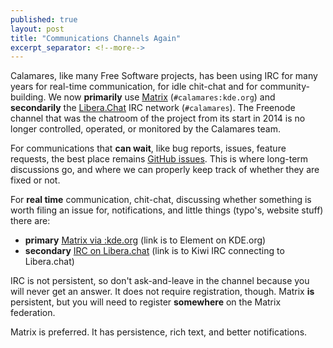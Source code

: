 ```yaml
---
published: true
layout: post
title: "Communications Channels Again"
excerpt_separator: <!--more-->
---
```


Calamares, like many Free Software projects, has been
using IRC for many years for real-time communication, for idle chit-chat and 
for community-building. We now **primarily** use [Matrix](https://matrix.org/) (`#calamares:kde.org`)
and **secondarily** the [Libera.Chat](https://libera.chat/) IRC network (`#calamares`).
The Freenode channel that was the chatroom of the project from its
start in 2014 is no longer controlled, operated, or monitored by
the Calamares team.

<!--more-->

For communications that **can wait**, like bug reports, issues,
feature requests, the best place remains [GitHub issues](https://github.com/calamares/calamares/issues).
This is where long-term discussions go, and where we can properly
keep track of whether they are fixed or not.

For **real time** communication, chit-chat, discussing whether something
is worth filing an issue for, notifications, and little things
(typo's, website stuff) there are:

- **primary** [Matrix via :kde.org](https://webchat.kde.org/#/room/%23calamares:kde.org) (link is to Element on KDE.org)
- **secondary** [IRC on Libera.chat](https://kiwiirc.com/client/irc.libera.chat/#calamares) (link is to Kiwi IRC connecting to Libera.chat)

IRC is not persistent, so don't ask-and-leave in the channel because you
will never get an answer. It does not require registration, though.
Matrix **is** persistent, but you will need to register **somewhere** on
the Matrix federation.

Matrix is preferred. It has persistence, rich text, and better notifications.
